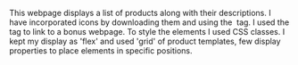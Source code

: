 This webpage displays a list of products along with their descriptions. I have incorporated icons by downloading them and using the <img> tag. I used the <a> tag to link to a bonus webpage. To style the elements I used CSS classes. I kept my display as 'flex' and used 'grid' of product templates, few display properties to place elements in specific positions.